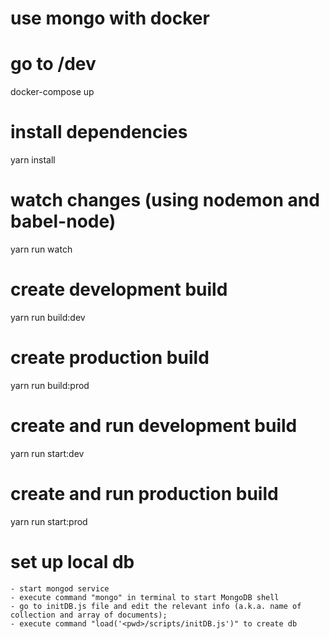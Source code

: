 # use mongo with docker
# go to /dev
docker-compose up
 
# install dependencies
yarn install
 
# watch changes (using nodemon and babel-node)
yarn run watch
 
# create development build
yarn run build:dev
 
# create production build
yarn run build:prod
 
# create and run development build
yarn run start:dev
 
# create and run production build
yarn run start:prod
 
# set up local db
    - start mongod service
    - execute command "mongo" in terminal to start MongoDB shell
    - go to initDB.js file and edit the relevant info (a.k.a. name of collection and array of documents);
    - execute command "load('<pwd>/scripts/initDB.js')" to create db
